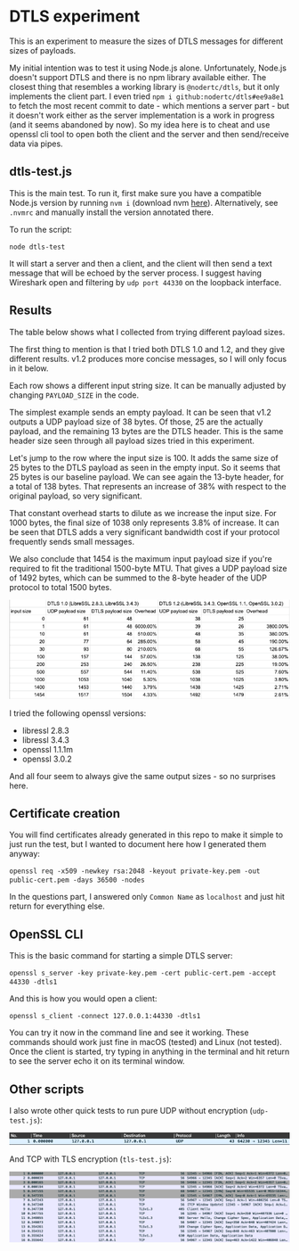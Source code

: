
# DTLS experiment

This is an experiment to measure the sizes of DTLS messages for different sizes of payloads.

My initial intention was to test it using Node.js alone. Unfortunately, Node.js doesn't support DTLS and there is no npm library available either. The closest thing that resembles a working library is `@nodertc/dtls`, but it only implements the client part. I even tried `npm i github:nodertc/dtls#ee9a8e1` to fetch the most recent commit to date - which mentions a server part - but it doesn't work either as the server implementation is a work in progress (and it seems abandoned by now). So my idea here is to cheat and use openssl cli tool to open both the client and the server and then send/receive data via pipes.

## dtls-test.js

This is the main test. To run it, first make sure you have a compatible Node.js version by running `nvm i` (download nvm [here](https://github.com/nvm-sh/nvm)). Alternatively, see `.nvmrc` and manually install the version annotated there. 

To run the script:

    node dtls-test

It will start a server and then a client, and the client will then send a text message that will be echoed by the server process. I suggest having Wireshark open and filtering by `udp port 44330` on the loopback interface.

## Results

The table below shows what I collected from trying different payload sizes.

The first thing to mention is that I tried both DTLS 1.0 and 1.2, and they give different results. v1.2 produces more concise messages, so I will only focus in it below.

Each row shows a different input string size. It can be manually adjusted by changing `PAYLOAD_SIZE` in the code.

The simplest example sends an empty payload. It can be seen that v1.2 outputs a UDP payload size of 38 bytes. Of those, 25 are the actually payload, and the remaining 13 bytes are the DTLS header. This is the same header size seen through all payload sizes tried in this experiment.

Let's jump to the row where the input size is 100. It adds the same size of 25 bytes to the DTLS payload as seen in the empty input. So it seems that 25 bytes is our baseline payload. We can see again the 13-byte header, for a total of 138 bytes. That represents an increase of 38% with respect to the original payload, so very significant.

That constant overhead starts to dilute as we increase the input size. For 1000 bytes, the final size of 1038 only represents 3.8% of increase. It can be seen that DTLS adds a very significant bandwidth cost if your protocol frequently sends small messages.

We also conclude that 1454 is the maximum input payload size if you're required to fit the traditional 1500-byte MTU. That gives a UDP payload size of 1492 bytes, which can be summed to the 8-byte header of the UDP protocol to total 1500 bytes.

![results](results.png)

I tried the following openssl versions:

- libressl 2.8.3
- libressl 3.4.3
- openssl 1.1.1m
- openssl 3.0.2

And all four seem to always give the same output sizes - so no surprises here.

## Certificate creation

You will find certificates already generated in this repo to make it simple to just run the test, but I wanted to document here how I generated them anyway:

    openssl req -x509 -newkey rsa:2048 -keyout private-key.pem -out public-cert.pem -days 36500 -nodes

In the questions part, I answered only `Common Name` as `localhost` and just hit return for everything else.

## OpenSSL CLI

This is the basic command for starting a simple DTLS server:

    openssl s_server -key private-key.pem -cert public-cert.pem -accept 44330 -dtls1

And this is how you would open a client:

    openssl s_client -connect 127.0.0.1:44330 -dtls1

You can try it now in the command line and see it working. These commands should work just fine in macOS (tested) and Linux (not tested). Once the client is started, try typing in anything in the terminal and hit return to see the server echo it on its terminal window.

## Other scripts

I also wrote other quick tests to run pure UDP without encryption (`udp-test.js`):

![udp-test.png](udp-test.png)

And TCP with TLS encryption (`tls-test.js`):

![tls-test.png](tls-test.png)
